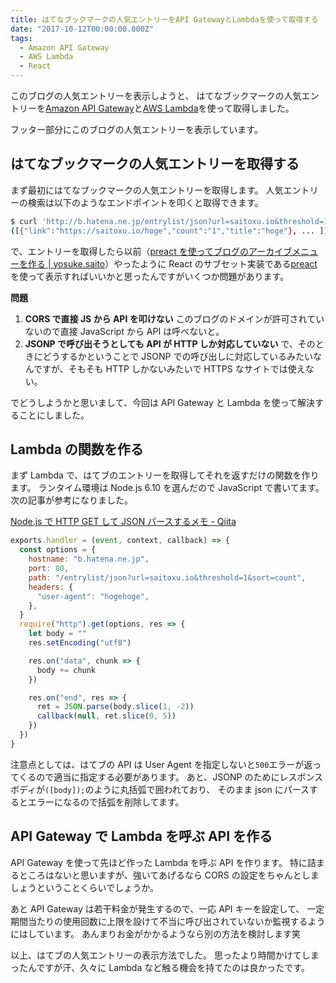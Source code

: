 ```yaml
---
title: はてなブックマークの人気エントリーをAPI GatewayとLambdaを使って取得する
date: "2017-10-12T00:00:00.000Z"
tags:
  - Amazon API Gateway
  - AWS Lambda
  - React
---
```


このブログの人気エントリーを表示しようと、
はてなブックマークの人気エントリーを[Amazon API Gateway](http://docs.aws.amazon.com/ja_jp/apigateway/latest/developerguide/welcome.html)と[AWS Lambda](http://docs.aws.amazon.com/ja_jp/lambda/latest/dg/welcome.html)を使って取得しました。

フッター部分にこのブログの人気エントリーを表示しています。

## **はてなブックマークの人気エントリーを取得する**

まず最初にはてなブックマークの人気エントリーを取得します。
人気エントリーの検索は以下のようなエンドポイントを叩くと取得できます。

```sh
$ curl 'http://b.hatena.ne.jp/entrylist/json?url=saitoxu.io&threshold=1&sort=count'
([{"link":"https://saitoxu.io/hoge","count":"1","title":"hoge"}, ... ]);
```

で、エントリーを取得したら以前（[preact を使ってブログのアーカイブメニューを作る \| yosuke.saito](https://saitoxu.io/2017/07/01/jekyll-archive-preact.html)）やったように React のサブセット実装である[preact](https://preactjs.com/)を使って表示すればいいかと思ったんですがいくつか問題があります。

**問題**

1. **CORS で直接 JS から API を叩けない** このブログのドメインが許可されていないので直接 JavaScript から API は呼べないと。
2. **JSONP で呼び出そうとしても API が HTTP しか対応していない** で、そのときにどうするかということで
   JSONP での呼び出しに対応しているみたいなんですが、そもそも HTTP しかないみたいで HTTPS なサイトでは使えない。

でどうしようかと思いまして、今回は API Gateway と Lambda を使って解決することにしました。

## **Lambda の関数を作る**

まず Lambda で、はてブのエントリーを取得してそれを返すだけの関数を作ります。
ランタイム環境は Node.js 6.10 を選んだので JavaScript で書いてます。
次の記事が参考になりました。

[Node.js で HTTP GET して JSON パースするメモ - Qiita](https://qiita.com/n0bisuke/items/788dc4379fd57e8453a3)

```js
exports.handler = (event, context, callback) => {
  const options = {
    hostname: "b.hatena.ne.jp",
    port: 80,
    path: "/entrylist/json?url=saitoxu.io&threshold=1&sort=count",
    headers: {
      "user-agent": "hogehoge",
    },
  }
  require("http").get(options, res => {
    let body = ""
    res.setEncoding("utf8")

    res.on("data", chunk => {
      body += chunk
    })

    res.on("end", res => {
      ret = JSON.parse(body.slice(1, -2))
      callback(null, ret.slice(0, 5))
    })
  })
}
```

注意点としては、はてブの API は User Agent を指定しないと`500`エラーが返ってくるので適当に指定する必要があります。
あと、JSONP のためにレスポンスボディが`([body]);`のように丸括弧で囲われており、
そのまま json にパースするとエラーになるので括弧を削除してます。

## **API Gateway で Lambda を呼ぶ API を作る**

API Gateway を使って先ほど作った Lambda を呼ぶ API を作ります。
特に詰まるところはないと思いますが、強いてあげるなら CORS の設定をちゃんとしましょうということくらいでしょうか。

あと API Gateway は若干料金が発生するので、一応 API キーを設定して、
一定期間当たりの使用回数に上限を設けて不当に呼び出されていないか監視するようにはしています。
あんまりお金がかかるようなら別の方法を検討します笑

以上、はてブの人気エントリーの表示方法でした。
思ったより時間かけてしまったんですが汗、久々に Lambda など触る機会を持てたのは良かったです。
